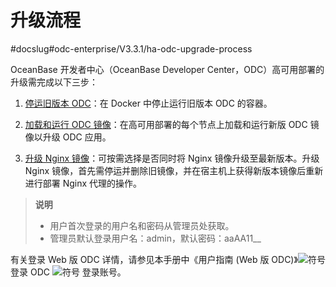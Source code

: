 升级流程 
=========================
#docslug#odc-enterprise/V3.3.1/ha-odc-upgrade-process


OceanBase 开发者中心（OceanBase Developer Center，ODC）高可用部署的升级需完成以下三步：

1. [停运旧版本 ODC](../4.upgrade-high-availability-odc/2.ha-odc-stop-the-old-odc-version.md)：在 Docker 中停止运行旧版本 ODC 的容器。

   

2. [加载和运行 ODC 镜像](../4.upgrade-high-availability-odc/3.upgrade-load-and-run-ha-odc-images.md)：在高可用部署的每个节点上加载和运行新版 ODC 镜像以升级 ODC 应用。

   

3. [升级 Nginx 镜像](../4.upgrade-high-availability-odc/4.upgrade-nginx-image.md)：可按需选择是否同时将 Nginx 镜像升级至最新版本。升级 Nginx 镜像，首先需停运并删除旧镜像，并在宿主机上获得新版本镜像后重新进行部署 Nginx 代理的操作。 

  > **说明** <br>
  > * 用户首次登录的用户名和密码从管理员处获取。  
  > * 管理员默认登录用户名：admin，默认密码：aaAA11__

  有关登录 Web 版 ODC 详情，请参见本手册中《用户指南 (Web 版 ODC)》![符号](https://help-static-aliyun-doc.aliyuncs.com/assets/img/zh-CN/2453935361/p345262.jpg) 登录 ODC ![符号](https://help-static-aliyun-doc.aliyuncs.com/assets/img/zh-CN/2453935361/p345263.jpg) 登录账号。
     
   

   
   








